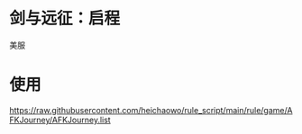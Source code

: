 # 剑与远征：启程
美服

# 使用
https://raw.githubusercontent.com/heichaowo/rule_script/main/rule/game/AFKJourney/AFKJourney.list